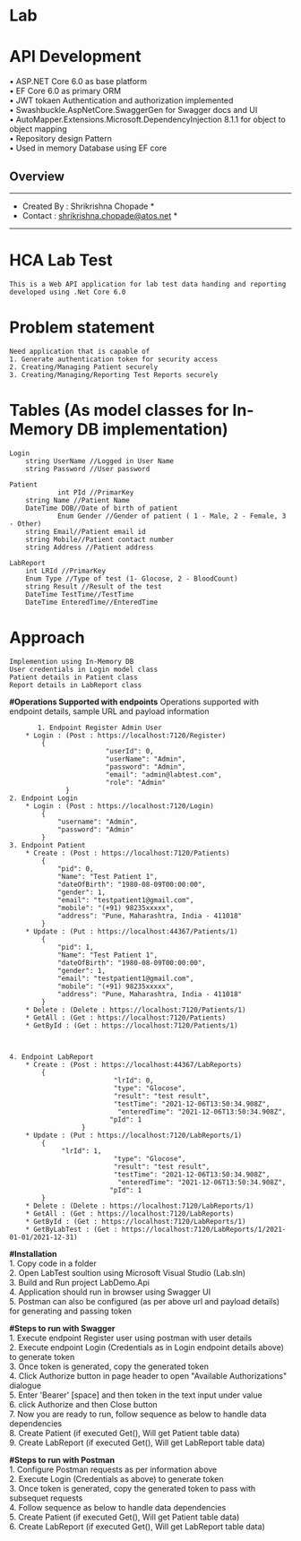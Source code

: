 # Lab

# API Development
•	ASP.NET Core 6.0 as base platform <br/>
•	EF Core 6.0 as primary ORM <br/>
•	JWT tokaen Authentication and authorization implemented <br/>
•	Swashbuckle.AspNetCore.SwaggerGen for Swagger docs and UI <br/>
•	AutoMapper.Extensions.Microsoft.DependencyInjection 8.1.1 for object to object mapping <br/>
•	Repository design Pattern <br/>
•	Used in memory Database using EF core <br/> 



## Overview


******************************************************************************
*	Created By : Shrikrishna Chopade                                           *
*	Contact    : shrikrishna.chopade@atos.net                                     *
******************************************************************************
# HCA Lab Test
	This is a Web API application for lab test data handing and reporting developed using .Net Core 6.0

# Problem statement
	Need application that is capable of
	1. Generate authentication token for security access
	2. Creating/Managing Patient securely
	3. Creating/Managing/Reporting Test Reports securely

# Tables (As model classes for In-Memory DB implementation)
	Login
		string UserName //Logged in User Name
		string Password //User password
		
	Patient
                int PId //PrimarKey
		string Name //Patient Name
		DateTime DOB//Date of birth of patient
                Enum Gender //Gender of patient ( 1 - Male, 2 - Female, 3 - Other)
		string Email//Patient email id
		string Mobile//Patient contact number
		string Address //Patient address
	
	LabReport
		int LRId //PrimarKey
		Enum Type //Type of test (1- Glocose, 2 - BloodCount)
		string Result //Result of the test
		DateTime TestTime//TestTime
		DateTime EnteredTime//EnteredTime
	
		
# Approach
	Implemention using In-Memory DB
	User credentials in Login model class
	Patient details in Patient class	
	Report details in LabReport class
	
	
**#Operations Supported with endpoints**
	Operations supported with endpoint details, sample URL and payload information 
	
           1. Endpoint Register Admin User
		* Login : (Post : https://localhost:7120/Register)
			{
                            "userId": 0,
                            "userName": "Admin",
                            "password": "Admin",
                            "email": "admin@labtest.com",
                            "role": "Admin"
                  }			
	2. Endpoint Login
		* Login : (Post : https://localhost:7120/Login)
			{
				"username": "Admin",
				"password": "Admin"
			}			
	3. Endpoint Patient
		* Create : (Post : https://localhost:7120/Patients)
			{
				"pid": 0,
				"Name": "Test Patient 1",
				"dateOfBirth": "1980-08-09T00:00:00",
				"gender": 1,
				"email": "testpatient1@gmail.com",
				"mobile": "(+91) 98235xxxxx",
				"address": "Pune, Maharashtra, India - 411018"
			}
		* Update : (Put : https://localhost:44367/Patients/1)
			{
				"pid": 1,
				"Name": "Test Patient 1",
				"dateOfBirth": "1980-08-09T00:00:00",
				"gender": 1,
				"email": "testpatient1@gmail.com",
				"mobile": "(+91) 98235xxxxx",
				"address": "Pune, Maharashtra, India - 411018"
			}
		* Delete : (Delete : https://localhost:7120/Patients/1)
		* GetAll : (Get : https://localhost:7120/Patients)
		* GetById : (Get : https://localhost:7120/Patients/1)
		
	
		
	4. Endpoint LabReport
		* Create : (Post : https://localhost:44367/LabReports)
			{
                              "lrId": 0,
                              "type": "Glocose",
                              "result": "test result",
                              "testTime": "2021-12-06T13:50:34.908Z",
                               "enteredTime": "2021-12-06T13:50:34.908Z",
                             "pId": 1
                      }
		* Update : (Put : https://localhost:7120/LabReports/1)
			{
				 "lrId": 1,
                              "type": "Glocose",
                              "result": "test result",
                              "testTime": "2021-12-06T13:50:34.908Z",
                               "enteredTime": "2021-12-06T13:50:34.908Z",
                             "pId": 1
			}
		* Delete : (Delete : https://localhost:7120/LabReports/1)
		* GetAll : (Get : https://localhost:7120/LabReports)
		* GetById : (Get : https://localhost:7120/LabReports/1)
		* GetByLabTest : (Get : https://localhost:7120/LabReports/1/2021-01-01/2021-12-31)
		
**#Installation**  <br/> 
	1. Copy code in a folder  <br/> 
	2. Open LabTest soultion using Microsoft Visual Studio (Lab.sln)  <br/> 
	3. Build and Run project LabDemo.Api  <br/> 
	4. Application should run in browser using Swagger UI  <br/> 
	5. Postman can also be configured (as per above url and payload details) for generating and passing token  <br/> 
	
**#Steps to run with Swagger**  <br/> 
        1. Execute endpoint Register user using postman with user details <br/> 
	2. Execute endpoint Login (Credentials as in Login endpoint details above) to generate token <br/> 
	3. Once token is generated, copy the generated token <br/> 
	4. Click Authorize button in page header to open "Available Authorizations" dialogue <br/> 
	5. Enter 'Bearer' [space] and then token in the text input under value <br/> 
	6. click Authorize and then Close button <br/> 
	7. Now you are ready to run, follow sequence as below to handle data dependencies  <br/> 
	8. Create Patient (if executed Get(), Will get Patient table data)	 <br/> 
	9. Create LabReport (if executed Get(), Will get LabReport table data) <br/> 

**#Steps to run with Postman**   <br/> 
	1. Configure Postman requests as per information above  <br/> 
	2. Execute Login (Credentials as above) to generate token <br/> 
	3. Once token is generated, copy the generated token to pass with subsequet requests <br/> 
	4. Follow sequence as below to handle data dependencies  <br/> 
	5. Create Patient (if executed Get(), Will get Patient table data)	 <br/> 
	6. Create LabReport (if executed Get(), Will get LabReport table data) <br/> 

